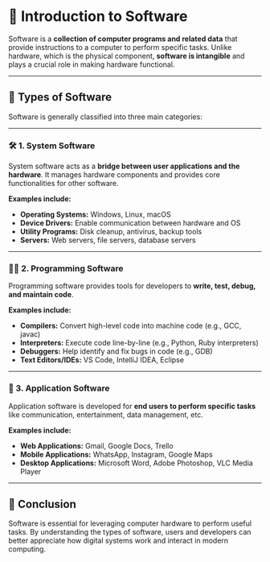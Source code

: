 # 📘 Introduction to Software

Software is a **collection of computer programs and related data** that provide instructions to a computer to perform specific tasks. Unlike hardware, which is the physical component, **software is intangible** and plays a crucial role in making hardware functional.

---

## 🧩 Types of Software

Software is generally classified into three main categories:

---

### 🛠️ 1. System Software

System software acts as a **bridge between user applications and the hardware**. It manages hardware components and provides core functionalities for other software.

**Examples include:**
- **Operating Systems:** Windows, Linux, macOS
- **Device Drivers:** Enable communication between hardware and OS
- **Utility Programs:** Disk cleanup, antivirus, backup tools
- **Servers:** Web servers, file servers, database servers

---

### 👨‍💻 2. Programming Software

Programming software provides tools for developers to **write, test, debug, and maintain code**.

**Examples include:**
- **Compilers:** Convert high-level code into machine code (e.g., GCC, javac)
- **Interpreters:** Execute code line-by-line (e.g., Python, Ruby interpreters)
- **Debuggers:** Help identify and fix bugs in code (e.g., GDB)
- **Text Editors/IDEs:** VS Code, IntelliJ IDEA, Eclipse

---

### 📱 3. Application Software

Application software is developed for **end users to perform specific tasks** like communication, entertainment, data management, etc.

**Examples include:**
- **Web Applications:** Gmail, Google Docs, Trello
- **Mobile Applications:** WhatsApp, Instagram, Google Maps
- **Desktop Applications:** Microsoft Word, Adobe Photoshop, VLC Media Player

---

## 🎯 Conclusion

Software is essential for leveraging computer hardware to perform useful tasks. By understanding the types of software, users and developers can better appreciate how digital systems work and interact in modern computing.

